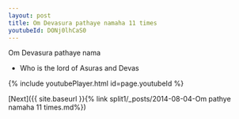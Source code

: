 ```yaml
---
layout: post
title: Om Devasura pathaye namaha 11 times
youtubeId: DONj0lhCaS0
---
```

 
 
Om Devasura pathaye nama 
 
 -  Who is the lord of Asuras and Devas 
 
  
 
  
 
 
 
 
 
 


{% include youtubePlayer.html id=page.youtubeId %}
 
[Next]({{ site.baseurl }}{% link  split1/_posts/2014-08-04-Om pathye namaha 11 times.md%})
 
